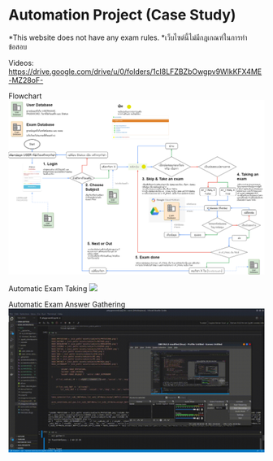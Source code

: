 # Automation Project (Case Study)

*This website does not have any exam rules.
*เว็บไซต์นี้ไม่มีกฎเกณฑ์ในการทำข้อสอบ

Videos:
https://drive.google.com/drive/u/0/folders/1cI8LFZBZbOwgpv9WlkKFX4ME-MZ28oF-

Flowchart
![](sornflowchart.png)

Automatic Exam Taking
![](1_AUTO_TEST.gif)

Automatic Exam Answer Gathering
![](2_AUTO_GATHER.gif)
